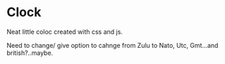 # Clock

Neat little coloc created with css and js.

Need to change/ give option to cahnge from Zulu to Nato, Utc, Gmt...and british?..maybe.

